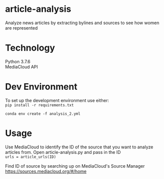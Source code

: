 # article-analysis
Analyze news articles by extracting bylines and sources to see how women are represented

# Technology
Python 3.7.6  
MediaCloud API  

# Dev Environment
To set up the development environment use either:  
`pip install -r requirements.txt`  

`conda env create -f analysis_2.yml`

# Usage
Use MediaCloud to identify the ID of the source that you want to analyze articles from. Open article-analysis.py and pass in the ID  
`urls = article_urls(ID)`

Find ID of source by searching up on MediaCloud's Source Manager  
https://sources.mediacloud.org/#/home
